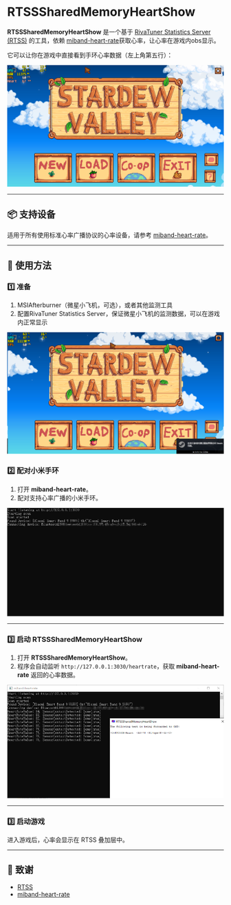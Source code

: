 # RTSSSharedMemoryHeartShow

**RTSSSharedMemoryHeartShow** 是一个基于 [RivaTuner Statistics Server (RTSS)](https://www.guru3d.com/files-details/rtss-rivatuner-statistics-server-download.html) 的工具，依赖 [miband-heart-rate](https://github.com/Tnze/miband-heart-rate)获取心率，让心率在游戏内obs显示。

它可以让你在游戏中直接看到手环心率数据（左上角第五行）：

![game2](release/game1.jpg)

---

## 📦 支持设备

适用于所有使用标准心率广播协议的心率设备，请参考 [miband-heart-rate](https://github.com/Tnze/miband-heart-rate)。

---

## 🚀 使用方法

### 1️⃣ 准备

1. MSIAfterburner（微星小飞机，可选），或者其他监测工具
2. 配置RivaTuner Statistics Server，保证微星小飞机的监测数据，可以在游戏内正常显示

![game2](release/game2.jpg)

### 2️⃣ 配对小米手环

1. 打开 **miband-heart-rate**。
2. 配对支持心率广播的小米手环。

![step1](release/step1.jpg)

---

### 3️⃣ 启动 RTSSSharedMemoryHeartShow

1. 打开 **RTSSSharedMemoryHeartShow**。
2. 程序会自动监听 `http://127.0.0.1:3030/heartrate`，获取 **miband-heart-rate** 返回的心率数据。

![step2](release/step2.jpg)

---

### 3️⃣ 启动游戏

  进入游戏后，心率会显示在 RTSS 叠加层中。

---

## 🙌 致谢

- [RTSS](https://www.guru3d.com/files-details/rtss-rivatuner-statistics-server-download.html)
- [miband-heart-rate](https://github.com/Tnze/miband-heart-rate)
